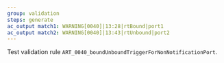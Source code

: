 ```yaml
---
group: validation
steps: generate
ac_output match1: WARNING[0040]|13:28|rtBound|port1
ac_output match2: WARNING[0040]|13:43|rtUnbound|port2
---
```

Test validation rule `ART_0040_boundUnboundTriggerForNonNotificationPort`.
